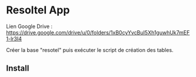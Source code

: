 # Resoltel App

Lien Google Drive :
https://drive.google.com/drive/u/0/folders/1xB0cyYvcBuI5Xh1guwhUk7mEF1-lr3I4

Créer la base "resotel" puis exécuter le script de création des tables.

## Install

